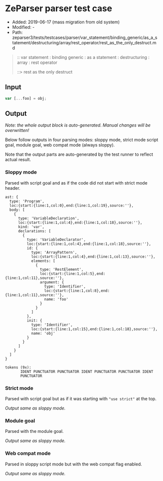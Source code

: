 # ZeParser parser test case

- Added: 2019-06-17 (mass migration from old system)
- Modified: -
- Path: zeparser3/tests/testcases/parser/var_statement/binding_generic/as_a_statement/destructuring/array/rest_operator/rest_as_the_only_destruct.md

> :: var statement : binding generic : as a statement : destructuring : array : rest operator
>
> ::> rest as the only destruct

## Input

`````js
var [...foo] = obj;
`````

## Output

_Note: the whole output block is auto-generated. Manual changes will be overwritten!_

Below follow outputs in four parsing modes: sloppy mode, strict mode script goal, module goal, web compat mode (always sloppy).

Note that the output parts are auto-generated by the test runner to reflect actual result.

### Sloppy mode

Parsed with script goal and as if the code did not start with strict mode header.

`````
ast: {
  type: 'Program',
  loc:{start:{line:1,col:0},end:{line:1,col:19},source:''},
  body: [
    {
      type: 'VariableDeclaration',
      loc:{start:{line:1,col:4},end:{line:1,col:18},source:''},
      kind: 'var',
      declarations: [
        {
          type: 'VariableDeclarator',
          loc:{start:{line:1,col:4},end:{line:1,col:18},source:''},
          id: {
            type: 'ArrayPattern',
            loc:{start:{line:1,col:4},end:{line:1,col:13},source:''},
            elements: [
              {
                type: 'RestElement',
                loc:{start:{line:1,col:5},end:{line:1,col:11},source:''},
                argument: {
                  type: 'Identifier',
                  loc:{start:{line:1,col:8},end:{line:1,col:11},source:''},
                  name: 'foo'
                }
              }
            ]
          },
          init: {
            type: 'Identifier',
            loc:{start:{line:1,col:15},end:{line:1,col:18},source:''},
            name: 'obj'
          }
        }
      ]
    }
  ]
}

tokens (9x):
       IDENT PUNCTUATOR PUNCTUATOR IDENT PUNCTUATOR PUNCTUATOR IDENT
       PUNCTUATOR
`````

### Strict mode

Parsed with script goal but as if it was starting with `"use strict"` at the top.

_Output same as sloppy mode._

### Module goal

Parsed with the module goal.

_Output same as sloppy mode._

### Web compat mode

Parsed in sloppy script mode but with the web compat flag enabled.

_Output same as sloppy mode._
